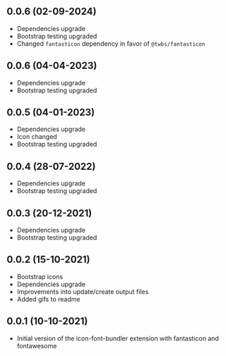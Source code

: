 ## 0.0.6 (02-09-2024)
- Dependencies upgrade
- Bootstrap testing upgraded
- Changed `fantasticon` dependency in favor of `@twbs/fantasticon`

## 0.0.6 (04-04-2023)
- Dependencies upgrade
- Bootstrap testing upgraded

## 0.0.5 (04-01-2023)
- Dependencies upgrade
- Icon changed
- Bootstrap testing upgraded

## 0.0.4 (28-07-2022)
- Dependencies upgrade
- Bootstrap testing upgraded

## 0.0.3 (20-12-2021)
- Dependencies upgrade
- Bootstrap testing upgraded

## 0.0.2 (15-10-2021)
- Bootstrap icons
- Dependencies upgrade
- Improvements into update/create output files
- Added gifs to readme

## 0.0.1 (10-10-2021)

- Initial version of the icon-font-bundler extension with fantasticon and fontawesome
